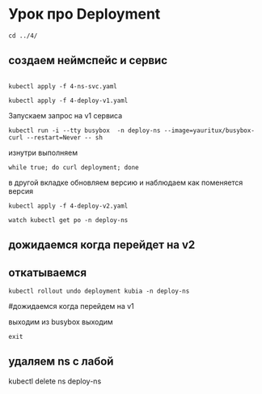 # Урок про Deployment

```
cd ../4/
```

## создаем неймспейс и сервис

```

kubectl apply -f 4-ns-svc.yaml

kubectl apply -f 4-deploy-v1.yaml
```
Запускаем запрос на v1  сервиса

```
kubectl run -i --tty busybox  -n deploy-ns --image=yauritux/busybox-curl --restart=Never -- sh
```
изнутри выполняем
```
while true; do curl deployment; done
```
в другой вкладке обновляем версию и наблюдаем как поменяется версия
```
kubectl apply -f 4-deploy-v2.yaml

watch kubectl get po -n deploy-ns
```
## дожидаемся  когда перейдет на v2

## откатываемся
```
kubectl rollout undo deployment kubia -n deploy-ns
```

#дожидаемся  когда перейдем на v1

выходим из busybox
выходим
```
exit
```

## удаляем ns с лабой
kubectl delete ns deploy-ns
